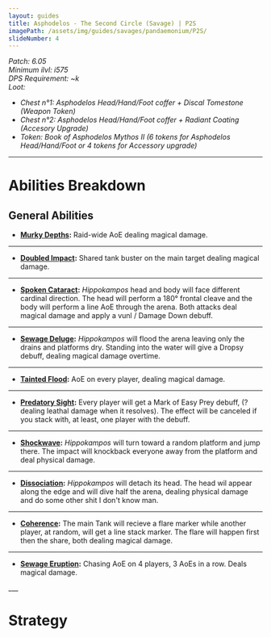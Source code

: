 ```yaml
---
layout: guides
title: Asphodelos - The Second Circle (Savage) | P2S
imagePath: /assets/img/guides/savages/pandaemonium/P2S/
slideNumber: 4
---
```


*Patch: 6.05  
Minimum ilvl: i575  
DPS Requirement: ~k  
Loot:*
+ *Chest n°1: Asphodelos Head/Hand/Foot coffer + Discal Tomestone (Weapon Token)*
+ *Chest n°2: Asphodelos Head/Hand/Foot coffer + Radiant Coating  (Accesory Upgrade)*
+ *Token: Book of Asphodelos Mythos II (6 tokens for Asphodelos Head/Hand/Foot or 4 tokens for Accessory upgrade)*

___

<h1><a id="Abilities Breakdown">Abilities Breakdown</a></h1>

<div class="guideSection" markdown="1">
<h2><a id="ABGeneral Abilities">General Abilities</a></h2>

+ **<ins>Murky Depths</ins>:**
Raid-wide AoE dealing <span class="magic">magical damage</span>.

___

+ **<ins>Doubled Impact</ins>:**
Shared tank buster on the main target dealing <span class="magic">magical damage</span>.

___

+ **<ins>Spoken Cataract</ins>:**
*Hippokampos* head and body will face different cardinal direction. The head will perform a 180° frontal cleave and the body will perform a line AoE through the arena. Both attacks deal <span class="magic">magical damage</span> and apply a <span class="debuff">vunl / Damage Down</span> debuff.

___

+ **<ins>Sewage Deluge</ins>:**
*Hippokampos* will flood the arena leaving only the drains and platforms dry. Standing into the water will give a <span class="speDebuff">Dropsy</span> debuff, dealing <span class="magic">magical damage</span> overtime.

___

+ **<ins>Tainted Flood</ins>:**
AoE on every player, dealing <span class="magic">magical damage</span>.

___

+ **<ins>Predatory Sight</ins>:**
Every player will get a <span class="speDebuff">Mark of Easy Prey</span> debuff, (?dealing leathal damage when it resolves). The effect will be canceled if you stack with, at least, one player with the debuff.

___

+ **<ins>Shockwave</ins>:**
*Hippokampos* will turn toward a random platform and jump there. The impact will knockback everyone away from the platform and deal <span class="phys">physical damage</span>.

___

+ **<ins>Dissociation</ins>:**
*Hippokampos* will detach its head. The head wil appear along the edge and will dive half the arena, dealing <span class="phys">physical damage</span> and do some other shit I don't know man.

___

+ **<ins>Coherence</ins>:**
The main Tank will recieve a flare marker while another player, at random, will get a line stack marker. The flare will happen first then the share, both dealing <span class="magic">magical damage</span>.

___

+ **<ins>Sewage Eruption</ins>:**
Chasing AoE on 4 players, 3 AoEs in a row. Deals <span class="magic">magical damage</span>.

</div>
___
<h1><a id="Strategy">Strategy</a></h1>

<div class="guideSection" markdown="1">
<a id="SPhase 1"></a>

</div>